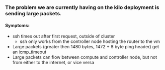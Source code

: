 ### The problem we are currently having on the kilo deployment is sending large packets.

#### Symptoms:
* ssh times out after first request, outside of cluster
  * ssh only works from the controller node hosting the router to the vm
* Large packets (greater then 1480 bytes, 1472 + 8 byte ping header) get an icmp_timeout
* Large packets can flow between compute and controller node, but not from either to the internet, or vice versa